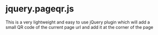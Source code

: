 jquery.pageqr.js
================

This is a very lightweight and easy to use jQuery plugin which will add a small QR code of the current page url and add it at the corner of the page
